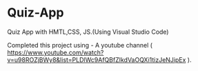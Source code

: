 # Quiz-App
Quiz App with HMTL,CSS, JS.(Using Visual Studio Code)

Completed this project using - A youtube channel ( https://www.youtube.com/watch?v=u98ROZjBWy8&list=PLDlWc9AfQBfZIkdVaOQXi1tizJeNJipEx ).
